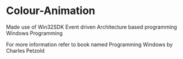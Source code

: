 # Colour-Animation
Made use of Win32SDK
Event driven Architecture based programming
Windows Programming

For more information refer to book named Programming Windows by Charles Petzold 
